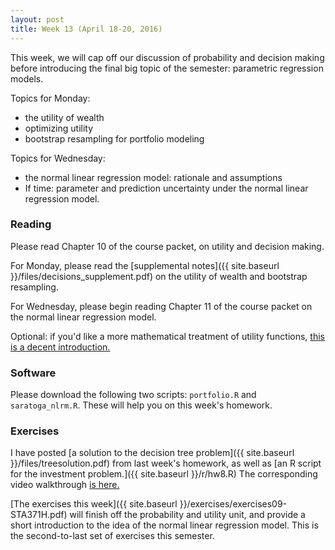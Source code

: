 ```yaml
---
layout: post
title: Week 13 (April 18-20, 2016)
---
```


This week, we will cap off our discussion of probability and decision making before introducing the final big topic of the semester: parametric regression models.  

Topics for Monday:   
- the utility of wealth  
- optimizing utility  
- bootstrap resampling for portfolio modeling  

Topics for Wednesday:  
- the normal linear regression model: rationale and assumptions   
- If time: parameter and prediction uncertainty under the normal linear regression model.  


### Reading

Please read Chapter 10 of the course packet, on utility and decision making.  

For Monday, please read the [supplemental notes]({{ site.baseurl }}/files/decisions_supplement.pdf) on the utility of wealth and bootstrap resampling.

For Wednesday, please begin reading Chapter 11 of the course packet on the normal linear regression model.  

Optional: if you'd like a more mathematical treatment of utility functions, [this is a decent introduction.](http://www.norstad.org/finance/util.pdf)

### Software

Please download the following two scripts: `portfolio.R` and `saratoga_nlrm.R`.  These will help you on this week's homework. 

### Exercises

I have posted [a solution to the decision tree problem]({{ site.baseurl }}/files/treesolution.pdf) from last week's homework, as well as [an R script for the investment problem.]({{ site.baseurl }}/r/hw8.R)  The corresponding video walkthrough [is here.](https://youtu.be/jPcPXXh_ZJ0)

[The exercises this week]({{ site.baseurl }}/exercises/exercises09-STA371H.pdf) will finish off the probability and utility unit, and provide a short introduction to the idea of the normal linear regression model.  This is the second-to-last set of exercises this semester.  

